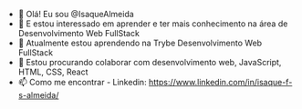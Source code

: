 - 👋 Olá! Eu sou @IsaqueAlmeida
- 👀 E estou interessado em aprender e ter mais conhecimento na área de Desenvolvimento Web FullStack
- 🌱 Atualmente estou aprendendo na Trybe Desenvolvimento Web FullStack
- 💞️ Estou procurando colaborar com desenvolvimento web, JavaScript, HTML, CSS, React
- 📫 Como me encontrar - Linkedin: https://www.linkedin.com/in/isaque-f-s-almeida/

<!---
IsaqueAlmeida/IsaqueAlmeida is a ✨ special ✨ repository because its `README.md` (this file) appears on your GitHub profile.
You can click the Preview link to take a look at your changes.
--->
